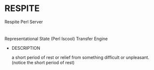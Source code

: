 # RESPITE

Respite Perl Server

# 

Representational State (Perl Iscool) Transfer Engine

- DESCRIPTION

    a short period of rest or relief from something difficult or unpleasant. (notice the short period of rest)
